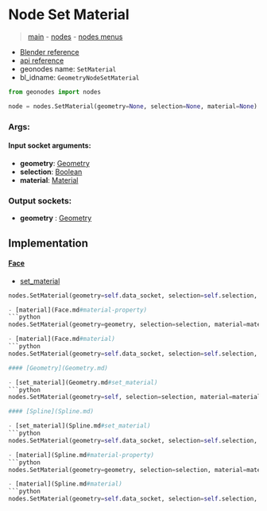 # Node Set Material

> [main](../structure.md) - [nodes](nodes.md) - [nodes menus](nodes_menus.md)

- [Blender reference](https://docs.blender.org/manual/en/latest/modeling/geometry_nodes/material/set_material.html)
- [api reference](https://docs.blender.org/api/current/bpy.types.GeometryNodeSetMaterial.html)
- geonodes name: `SetMaterial`
- bl_idname: `GeometryNodeSetMaterial`

```python
from geonodes import nodes

node = nodes.SetMaterial(geometry=None, selection=None, material=None)
```

### Args:

#### Input socket arguments:

- **geometry**: [Geometry](Geometry.md)
- **selection**: [Boolean](Boolean.md)
- **material**: [Material](Material.md)

### Output sockets:

- **geometry** : [Geometry](Geometry.md)

## Implementation

#### [Face](Face.md)

 - [set_material](Face.md#set_material)
  ```python
  nodes.SetMaterial(geometry=self.data_socket, selection=self.selection, material=material  ```

 - [material](Face.md#material-property)
  ```python
  nodes.SetMaterial(geometry=geometry, selection=selection, material=material  ```

 - [material](Face.md#material)
  ```python
  nodes.SetMaterial(geometry=self.data_socket, selection=self.selection, material=attr_value  ```

#### [Geometry](Geometry.md)

 - [set_material](Geometry.md#set_material)
  ```python
  nodes.SetMaterial(geometry=self, selection=selection, material=material  ```

#### [Spline](Spline.md)

 - [set_material](Spline.md#set_material)
  ```python
  nodes.SetMaterial(geometry=self.data_socket, selection=self.selection, material=material  ```

 - [material](Spline.md#material-property)
  ```python
  nodes.SetMaterial(geometry=geometry, selection=selection, material=material  ```

 - [material](Spline.md#material)
  ```python
  nodes.SetMaterial(geometry=self.data_socket, selection=self.selection, material=attr_value  ```

